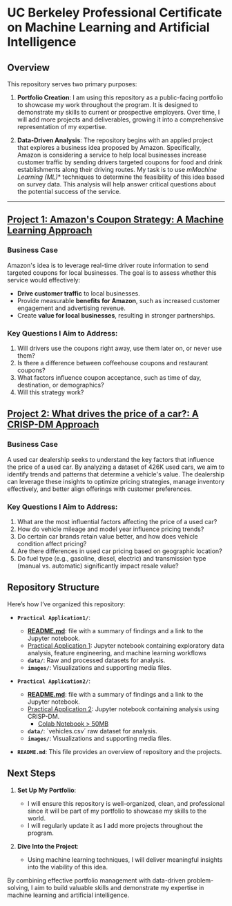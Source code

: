# UC Berkeley Professional Certificate on Machine Learning and Artificial Intelligence

## Overview

This repository serves two primary purposes:

1. **Portfolio Creation**:
   I am using this repository as a public-facing portfolio to showcase my work throughout the program. It is designed to demonstrate my skills to current or prospective employers. Over time, I will add more projects and deliverables, growing it into a comprehensive representation of my expertise.

2. **Data-Driven Analysis**:
   The repository begins with an applied project that explores a business idea proposed by Amazon. Specifically, Amazon is considering a service to help local businesses increase customer traffic by sending drivers targeted coupons for food and drink establishments along their driving routes.
   My task is to use *mMachine Learning (ML)** techniques to determine the feasibility of this idea based on survey data. This analysis will help answer critical questions about the potential success of the service.

---

## [Project 1: Amazon's Coupon Strategy: A Machine Learning Approach](Practical%20Application%201/Practical%20Application%201.ipynb)

### Business Case

Amazon's idea is to leverage real-time driver route information to send targeted coupons for local businesses. The goal is to assess whether this service would effectively:
- **Drive customer traffic** to local businesses.
- Provide measurable **benefits for Amazon**, such as increased customer engagement and advertising revenue.
- Create **value for local businesses**, resulting in stronger partnerships.

### Key Questions I Aim to Address:
1. Will drivers use the coupons right away, use them later on, or never use them?
2. Is there a difference between coffeehouse coupons and restaurant coupons?
3. What factors influence coupon acceptance, such as time of day, destination, or demographics?
4. Will this strategy work?


## [Project 2: What drives the price of a car?: A CRISP-DM Approach](Practical%20Application%201/Practical%20Application%202.ipynb)

### Business Case

A used car dealership seeks to understand the key factors that influence the price of a used car. By analyzing a dataset of 426K used cars, we aim to identify trends and patterns that determine a vehicle's value. The dealership can leverage these insights to optimize pricing strategies, manage inventory effectively, and better align offerings with customer preferences.

### Key Questions I Aim to Address:
1. What are the most influential factors affecting the price of a used car?
2. How do vehicle mileage and model year influence pricing trends? 
3. Do certain car brands retain value better, and how does vehicle condition affect pricing? 
4. Are there differences in used car pricing based on geographic location? 
5. Do fuel type (e.g., gasoline, diesel, electric) and transmission type (manual vs. automatic) significantly impact resale value?

## Repository Structure

Here’s how I’ve organized this repository:

- **`Practical Application1/`**:
    - **[README.md](Practical%20Application%201/README.md)**: file with a summary of findings and a link to the Jupyter notebook.
    - [Practical Application 1](Practical%20Application%201/Practical%20Application%201.ipynb): Jupyter notebook containing exploratory data analysis, feature engineering, and machine learning workflows
    - **`data/`**: Raw and processed datasets for analysis.
    - **`images/`**: Visualizations and supporting media files.
- **`Practical Application2/`**:
    - **[README.md](Practical%20Application%202/README.md)**: file with a summary of findings and a link to the Jupyter notebook.
    - [Practical Application 2](Practical%20Application%202/Practical%20Application%202.ipynb): Jupyter notebook containing analysis using CRISP-DM.
      - [Colab Notebook > 50MB](https://colab.research.google.com/drive/12HP7MfVSIuoIn7-hQCa9PPx_IHdGqTYS?usp=sharing)
    - **`data/`**: ´vehicles.csv´ raw dataset for analysis.
    - **`images/`**: Visualizations and supporting media files.
    
- **`README.md`**: This file provides an overview of repository and the projects.

## Next Steps

1. **Set Up My Portfolio**:
   - I will ensure this repository is well-organized, clean, and professional since it will be part of my portfolio to showcase my skills to the world.
   - I will regularly update it as I add more projects throughout the program.

2. **Dive Into the Project**:
   - Using machine learning techniques, I will deliver meaningful insights into the viability of this idea.

By combining effective portfolio management with data-driven problem-solving, I aim to build valuable skills and demonstrate my expertise in machine learning and artificial intelligence.
